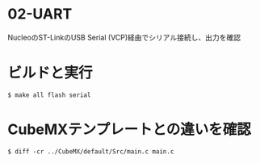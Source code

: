 # 02-UART

NucleoのST-LinkのUSB Serial (VCP)経由でシリアル接続し、出力を確認

# ビルドと実行

	$ make all flash serial

# CubeMXテンプレートとの違いを確認

	$ diff -cr ../CubeMX/default/Src/main.c main.c


